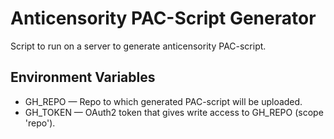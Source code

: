 # Anticensority PAC-Script Generator

Script to run on a server to generate anticensority PAC-script.

## Environment Variables

* GH_REPO — Repo to which generated PAC-script will be uploaded.
* GH_TOKEN — OAuth2 token that gives write access to GH_REPO (scope 'repo').
